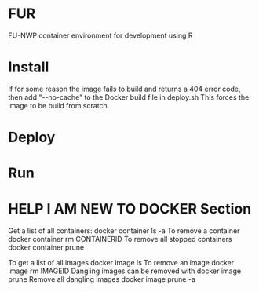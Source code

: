 # FUR

FU-NWP container environment for development using R

# Install
If for some reason the image fails to build and returns a 404 error code, then add "--no-cache" to the Docker build file in deploy.sh
This forces the image to be build from scratch.

# Deploy

# Run

# HELP I AM NEW TO DOCKER Section
Get a list of all containers:
  docker container ls -a
To remove a container
  docker container rm CONTAINERID
To remove all stopped containers
  docker container prune

To get a list of all images
  docker image ls
To remove an image
  docker image rm IMAGEID
Dangling images can be removed with
  docker image prune
Remove all dangling images
  docker image prune -a
